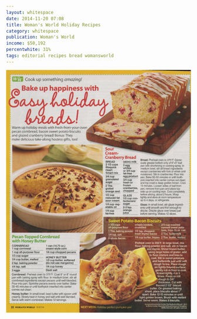```yaml
---
layout: whitespace
date: 2014-11-20 07:08
title: Woman's World Holiday Recipes
category: whitespace
publication: Woman's World
income: $50,192
percentwhite: 31%
tags: editorial recipes bread womansworld
---
```




           
<img src="/img/editscans/womansworld_recipes.png">
            
<div class="overlayContainer">
<object type="image/svg+xml" data="/img/overlays/womansworld_recipes-01.svg" class="trans"></object>
</div>


            
        
        
